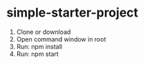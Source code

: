 # simple-starter-project

1. Clone or download
2. Open command window in root
3. Run: npm install
4. Run: npm start

